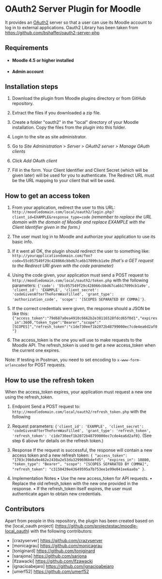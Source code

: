 # OAuth2 Server Plugin for Moodle

It provides an [OAuth2](https://tools.ietf.org/html/rfc6749 "RFC6749") server so that a user can use its Moodle account to log in to external applications.
Oauth2 Library has been taken from https://github.com/bshaffer/oauth2-server-php

## Requirements
* #### Moodle 4.5 or higher installed
* #### Admin account

## Installation steps
1. Download the plugin from Moodle plugins directory or from GitHub repository.

2. Extract the files if you downloaded a zip file.

3. Create a folder "oauth2" in the "local" directory of your Moodle installation. Copy the files from the plugin into this folder.

4. Login to the site as site administrator.

5. Go to *Site Administration > Server > OAuth2 server > Manage OAuth clients*

6. Click *Add OAuth client*

7. Fill in the form. Your Client Identifier and Client Secret (which will be given later) will be used for you to authenticate. The Redirect URL must be the URL mapping to your client that will be used.

## How to get an access token

1. From your application, redirect the user to this URL: `http://moodledomain.com/local/oauth2/login.php?client_id=EXAMPLE&response_type=code` *(remember to replace the URL domain with the domain of Moodle and replace EXAMPLE with the Client Identifier given in the form.)*

2. The user must log in to Moodle and authorize your application to use its basic info.

3. If it went all OK, the plugin should redirect the user to something like: `http://yourapplicationdomain.com/foo?code=55c057549f29c428066cbbd67ca6b17099cb1a9e` *(that's a GET request to the Redirect URI given with the code parameter)*

4. Using the code given, your application must send a POST request to `http://moodledomain.com/local/oauth2/token.php`  with the following parameters: `{'code': '55c057549f29c428066cbbd67ca6b17099cb1a9e', 'client_id': 'EXAMPLE', 'client_secret': 'codeGivenAfterTheFormWasFilled', 'grant_type': 'authorization_code', 'scope': '[SCOPES SEPARATED BY COMMA]'}`. 

5. If the correct credentials were given, the response should a JSON be like this: `{"access_token":"79d687a0ea4910c6662b2e38116528fdcd65f0d1","expires_in":3600,"token_type":"Bearer","scope":"[SCOPES]","refresh_token":"c1de730eef1b2072b48799000ec7cde4ea6d2af0"}`

6. The access_token is the one you will use to make requests to the Moodle API. The refresh_token is used to get a new access_token when the current one expires.

Note: If testing in Postman, you need to set encoding to `x-www-form-urlencoded` for POST requests.

## How to use the refresh token

When the access_token expires, your application must request a new one using the refresh_token.

1. Endpoint
Send a POST request to: `http://moodledomain.com/local/oauth2/refresh_token.php`  with the following
2. Request parameters: `{'client_id': 'EXAMPLE', 'client_secret': 'codeGivenAfterTheFormWasFilled', 'grant_type': 'refresh_token', 'refresh_token': 'c1de730eef1b2072b48799000ec7cde4ea6d2af0}`.
(See step 6 above for details on the refresh token.)

3. Response
If the request is successful, the response will contain a new access token and a new refresh token:
`{
    "access_token": "1703c39b0a9e462e2430a2e53da3299696bdefd5",
    "expires_in": 10800,
    "token_type": "Bearer",
    "scope": "[SCOPES SEPARATED BY COMMA]",
    "refresh_token": "c3150439e43649595a7b753ee1e99e041ee6aa0a"
}`.

4. Implementation Notes
   •	Use the new access_token for API requests.
   •	Replace the old refresh_token with the new one provided in the response.
   •	If the refresh_token itself expires, the user must authenticate again to obtain new credentials.

## Contributors
Apart from people in this repository, the plugin has been created based on the [local_oauth project] (https://github.com/projectestac/moodle-local_oauth) with the following contributors:

- [crazyserver] https://github.com/crazyserver
- [monicagrau] https://github.com/monicagrau
- [toniginard] https://github.com/toniginard
- [sarajona] https://github.com/sarjona
- [lfzawacki] https://github.com/lfzawacki
- [ignacioabejaro] https://github.com/ignacioabejaro
- [umerf52] https://github.com/umerf52

